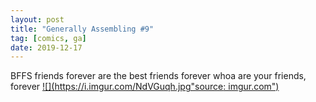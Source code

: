 ```yaml
---
layout: post
title: "Generally Assembling #9"
tag: [comics, ga]
date: 2019-12-17
---
```

<!-- #72 -->
BFFS friends forever are the best friends forever whoa are your friends, forever
[![](https://i.imgur.com/NdVGuqh.jpg"source: imgur.com")](https://i.imgur.com/NdVGuqh.jpg)
